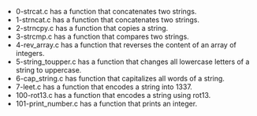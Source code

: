 - 0-strcat.c has a function that concatenates two strings.
- 1-strncat.c has a function that concatenates two strings.
- 2-strncpy.c has a function that copies a string.
- 3-strcmp.c has a function that compares two strings.
- 4-rev_array.c has a function that reverses the content of an array of integers.
- 5-string_toupper.c has a function that changes all lowercase letters of a string to uppercase.
- 6-cap_string.c has function that capitalizes all words of a string.
- 7-leet.c has a function that encodes a string into 1337.
- 100-rot13.c has a function that encodes a string using rot13.
- 101-print_number.c has a function that prints an integer.
